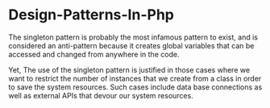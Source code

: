 # Design-Patterns-In-Php

The singleton pattern is probably the most infamous pattern to exist, and is considered an anti-pattern because it creates global variables that can be accessed and changed from anywhere in the code.

Yet, The use of the singleton pattern is justified in those cases where we want to restrict the number of instances that we create from a class in order to save the system resources. Such cases include data base connections as well as external APIs that devour our system resources.
